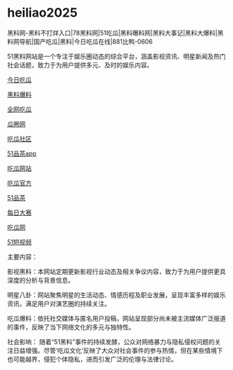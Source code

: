 # heiliao2025
黑料网-黑料不打烊入口|78黑料网|51吃瓜|黑料曝料网|黑料大事记|黑料大爆料|黑料网导航|国产吃瓜|黑料|今日吃瓜在线|881比鸭-0606

51黑料网站是一个专注于娱乐圈动态的综合平台，涵盖影视资讯、明星新闻及热门社会话题，致力于为用户提供多元、及时的娱乐内容。

<a href="https://91chiguajin.pages.dev/">今日吃瓜</a>

<a href="https://91chiguahei.pages.dev/">黑料爆料</a>

<a href="https://cg4-21.pages.dev/">全网吃瓜</a>

<a href="https://cg6-21.pages.dev/">瓜圈网</a>

<a href="https://cg5-24.pages.dev/">吃瓜社区</a>

<a href="https://pc10-24.pages.dev/">51品茶app</a>

<a href="https://cg1-27.pages.dev/">吃瓜网站</a>

<a href="https://cg5-37.pages.dev/">吃瓜官方</a>

<a href="https://pc8-34.pages.dev/">51品茶</a>

<a href="https://pc1-26.pages.dev/">每日大赛</a>

<a href="https://cg1-39.pages.dev/">吃瓜网</a>

<a href="https://pc2-25.pages.dev/">51短视频</a>

主要内容：

影视黑料：本网站定期更新影视行业动态及相关争议内容，致力于为用户提供更具深度的分析与背景信息。

明星八卦：网站聚焦明星的生活动态、情感历程及职业发展，呈现丰富多样的娱乐资讯，满足用户对演艺圈的持续关注。

吃瓜爆料：依托社交媒体与匿名用户投稿，网站呈现部分尚未被主流媒体广泛报道的事件，反映了当下网络文化的多元与独特性。

社会影响：
随着“51黑料”事件的持续发酵，公众对网络暴力与隐私侵权问题的关注日益增强。尽管‘吃瓜文化’反映了大众对社会事件的参与热情，但在某些情境下也可能越界，侵犯个体隐私，进而引发广泛的伦理与法律讨论。
